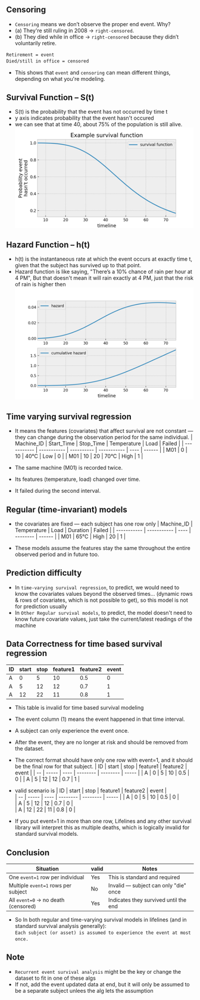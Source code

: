 ## Censoring
- `Censoring` means we don’t observe the proper end event. Why?
- (a) They're still ruling in 2008 → `right-censored`.
- (b) They died while in office → `right-censored` because they didn’t voluntarily retire.

```bash
Retirement = event
Died/still in office = censored
```
- This shows that `event` and `censoring` can mean different things, depending on what you're modeling.

## Survival Function – S(t)
- S(t) is the probability that the event has not occurred by time t
- y axis indicates probability that the event hasn't occured
- we can see that at time 40, about 75% of the population is still alive.
![alt text](../00-img/survival.png)

## Hazard Function – h(t)
- h(t) is the instantaneous rate at which the event occurs at exactly time t, given that the subject has survived up to that point.
-  Hazard function is like saying, "There’s a 10% chance of rain per hour at 4 PM", But that doesn't mean it will rain exactly at 4 PM, just that the risk of rain is higher then
![alt text](../00-img/hazard_&_cumm_hazard.png)

## Time varying survival regression 
- It means the features (covariates) that affect survival are not constant — they can change during the observation period for the same individual.
| Machine\_ID | Start\_Time | Stop\_Time | Temperature | Load | Failed |
| ----------- | ----------- | ---------- | ----------- | ---- | ------ |
| M01         | 0           | 10         | 40°C        | Low  | 0      |
| M01         | 10          | 20         | 70°C        | High | 1      |

- The same machine (M01) is recorded twice.
- Its features (temperature, load) changed over time.
- It failed during the second interval.

## Regular (time-invariant) models
- the covariates are fixed — each subject has one row only
| Machine\_ID | Temperature | Load | Duration | Failed |
| ----------- | ----------- | ---- | -------- | ------ |
| M01         | 65°C        | High | 20       | 1      |

- These models assume the features stay the same throughout the entire observed period and in future too.

## Prediction difficulty
- In `time-varying survival regression`, to predict, we would need to know the covariates values beyond the observed times... (dynamic rows & rows of covariates, which is not possible to get), so this model is not for prediction usually
- In `Other Regular survival models`, to predict, the model doesn't need to know future covariate values, just take the current/latest readings of the machine

## Data Correctness for time based survival regression
| ID | start | stop | feature1 | feature2 | event |
| -- | ----- | ---- | -------- | -------- | ----- |
| A  | 0     | 5    | 10       | 0.5      | 0     |
| A  | 5     | 12   | 12       | 0.7      | 1     |
| A  | 12    | 22   | 11       | 0.8      | 1     |

- This table is invalid for time based survival modeling
- The event column (1) means the event happened in that time interval.
- A subject can only experience the event once.
- After the event, they are no longer at risk and should be removed from the dataset.
- The correct format should have only one row with event=1, and it should be the final row for that subject.
| ID | start | stop | feature1 | feature2 | event |
| -- | ----- | ---- | -------- | -------- | ----- |
| A  | 0     | 5    | 10       | 0.5      | 0     |
| A  | 5     | 12   | 12       | 0.7      | 1     |

- valid scenario is 
| ID | start | stop | feature1 | feature2 | event |                         
| -- | ----- | ---- | -------- | -------- | ----- | 
| A  | 0     | 5    | 10       | 0.5      | 0     |                        
| A  | 5     | 12   | 12       | 0.7      | 0     |                         
| A  | 12    | 22   | 11       | 0.8      | 0     | 

- If you put event=1 in more than one row, Lifelines and any other survival library will interpret this as multiple deaths, which is logically invalid for standard survival models.

## Conclusion
| Situation                           | valid      | Notes                                 |
| ----------------------------------- | ---------- | ------------------------------------- |
| One `event=1` row per individual    | Yes        | This is standard and required         |
| Multiple `event=1` rows per subject | No         | Invalid — subject can only "die" once |
| All `event=0` → no death (censored) | Yes        | Indicates they survived until the end |

- So In both regular and time-varying survival models in lifelines (and in standard survival analysis generally): <br>
`Each subject (or asset) is assumed to experience the event at most once.`

## Note
- `Recurrent event survival analysis` might be the key or change the dataset to fit in one of these algs
- If not, add the event updated data at end, but it will only be assumed to be a separate subject unlees the alg lets the assumption